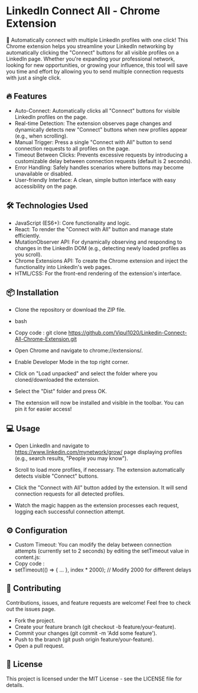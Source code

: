 
# LinkedIn Connect All - Chrome Extension

🚀 Automatically connect with multiple LinkedIn profiles with one click!
This Chrome extension helps you streamline your LinkedIn networking by automatically clicking the "Connect" buttons for all visible profiles on a LinkedIn page. Whether you're expanding your professional network, looking for new opportunities, or growing your influence, this tool will save you time and effort by allowing you to send multiple connection requests with just a single click.

🔥 Features
-- 
- Auto-Connect: Automatically clicks all "Connect" buttons for visible LinkedIn profiles on the page.
- Real-time Detection: The extension observes page changes and dynamically detects new "Connect" buttons when new profiles appear (e.g., when scrolling).
- Manual Trigger: Press a single "Connect with All" button to send connection requests to all profiles on the page.
- Timeout Between Clicks: Prevents excessive requests by introducing a customizable delay between connection requests (default is 2 seconds).
- Error Handling: Safely handles scenarios where buttons may become unavailable or disabled.
- User-friendly Interface: A clean, simple button interface with easy accessibility on the page.

🛠️ Technologies Used
-- 
- JavaScript (ES6+): Core functionality and logic.
- React: To render the "Connect with All" button and manage state efficiently.
- MutationObserver API: For dynamically observing and responding to changes in the LinkedIn DOM (e.g., detecting newly loaded profiles as you scroll).
- Chrome Extensions API: To create the Chrome extension and inject the functionality into LinkedIn's web pages.
- HTML/CSS: For the front-end rendering of the extension's interface.

📦 Installation
--
- Clone the repository or download the ZIP file.
- bash
- Copy code :
git clone https://github.com/Vipul1020/Linkedin-Connect-All-Chrome-Extension.git
- Open Chrome and navigate to chrome://extensions/.

- Enable Developer Mode in the top right corner.

- Click on "Load unpacked" and select the folder where you cloned/downloaded the extension.

- Select the "Dist" folder and press OK. 

- The extension will now be installed and visible in the toolbar. You can pin it for easier access!

💻 Usage
--
- Open LinkedIn and navigate to https://www.linkedin.com/mynetwork/grow/ page displaying profiles (e.g., search results, "People you may know").

- Scroll to load more profiles, if necessary. The extension automatically detects visible "Connect" buttons.

- Click the "Connect with All" button added by the extension. It will send connection requests for all detected profiles.

- Watch the magic happen as the extension processes each request, logging each successful connection attempt.

⚙️ Configuration
--
- Custom Timeout: You can modify the delay between connection attempts (currently set to 2 seconds) by editing the setTimeout value in content.js: 
- Copy code :
- setTimeout(() => { ... }, index * 2000);  // Modify 2000 for different delays

🤝 Contributing
--
Contributions, issues, and feature requests are welcome! Feel free to check out the issues page.

- Fork the project.
- Create your feature branch (git checkout -b feature/your-feature).
- Commit your changes (git commit -m 'Add some feature').
- Push to the branch (git push origin feature/your-feature).
- Open a pull request.

📜 License
-- 
This project is licensed under the MIT License - see the LICENSE file for details.
